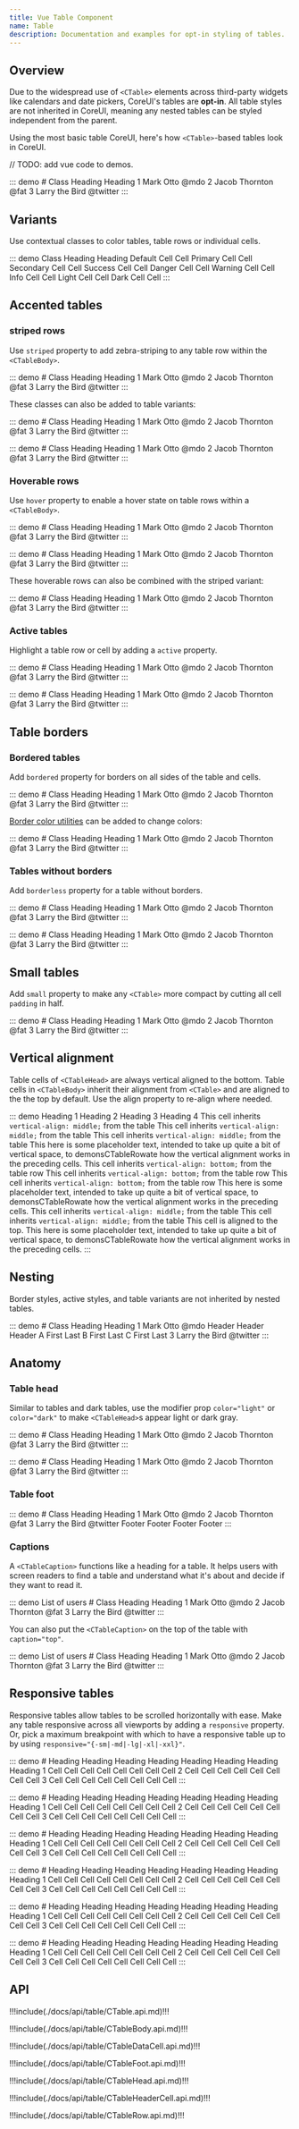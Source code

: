 ```yaml
---
title: Vue Table Component
name: Table
description: Documentation and examples for opt-in styling of tables.
---
```


## Overview

Due to the widespread use of `<CTable>` elements across third-party widgets like calendars and date pickers, CoreUI's tables are **opt-in**. All table styles are not inherited in CoreUI, meaning any nested tables can be styled independent from the parent.

Using the most basic table CoreUI, here's how `<CTable>`-based tables look in CoreUI.

// TODO: add vue code to demos.

::: demo
<CTable>
  <CTableHead>
    <CTableRow>
      <CTableHeaderCell scope="col">#</CTableHeaderCell>
      <CTableHeaderCell scope="col">Class</CTableHeaderCell>
      <CTableHeaderCell scope="col">Heading</CTableHeaderCell>
      <CTableHeaderCell scope="col">Heading</CTableHeaderCell>
    </CTableRow>
  </CTableHead>
  <CTableBody>
    <CTableRow>
      <CTableHeaderCell scope="row">1</CTableHeaderCell>
      <CTableDataCell>Mark</CTableDataCell>
      <CTableDataCell>Otto</CTableDataCell>
      <CTableDataCell>@mdo</CTableDataCell>
    </CTableRow>
    <CTableRow>
      <CTableHeaderCell scope="row">2</CTableHeaderCell>
      <CTableDataCell>Jacob</CTableDataCell>
      <CTableDataCell>Thornton</CTableDataCell>
      <CTableDataCell>@fat</CTableDataCell>
    </CTableRow>
    <CTableRow>
      <CTableHeaderCell scope="row">3</CTableHeaderCell>
      <CTableDataCell colspan="2">Larry the Bird</CTableDataCell>
      <CTableDataCell>@twitter</CTableDataCell>
    </CTableRow>
  </CTableBody>
</CTable>
:::

## Variants

Use contextual classes to color tables, table rows or individual cells.

::: demo
<CTable>
  <CTableHead>
    <CTableRow>
      <CTableHeaderCell scope="col">Class</CTableHeaderCell>
      <CTableHeaderCell scope="col">Heading</CTableHeaderCell>
      <CTableHeaderCell scope="col">Heading</CTableHeaderCell>
    </CTableRow>
  </CTableHead>
  <CTableBody>
    <CTableRow>
      <CTableHeaderCell scope="row">Default</CTableHeaderCell>
      <CTableDataCell>Cell</CTableDataCell>
      <CTableDataCell>Cell</CTableDataCell>
    </CTableRow>
    <CTableRow color="primary">
      <CTableHeaderCell scope="row">Primary</CTableHeaderCell>
      <CTableDataCell>Cell</CTableDataCell>
      <CTableDataCell>Cell</CTableDataCell>
    </CTableRow>
    <CTableRow color="secondary">
      <CTableHeaderCell scope="row">Secondary</CTableHeaderCell>
      <CTableDataCell>Cell</CTableDataCell>
      <CTableDataCell>Cell</CTableDataCell>
    </CTableRow>
    <CTableRow color="success">
      <CTableHeaderCell scope="row">Success</CTableHeaderCell>
      <CTableDataCell>Cell</CTableDataCell>
      <CTableDataCell>Cell</CTableDataCell>
    </CTableRow>
    <CTableRow color="danger">
      <CTableHeaderCell scope="row">Danger</CTableHeaderCell>
      <CTableDataCell>Cell</CTableDataCell>
      <CTableDataCell>Cell</CTableDataCell>
    </CTableRow>
    <CTableRow color="warning">
      <CTableHeaderCell scope="row">Warning</CTableHeaderCell>
      <CTableDataCell>Cell</CTableDataCell>
      <CTableDataCell>Cell</CTableDataCell>
    </CTableRow>
    <CTableRow color="info">
      <CTableHeaderCell scope="row">Info</CTableHeaderCell>
      <CTableDataCell>Cell</CTableDataCell>
      <CTableDataCell>Cell</CTableDataCell>
    </CTableRow>
    <CTableRow color="light">
      <CTableHeaderCell scope="row">Light</CTableHeaderCell>
      <CTableDataCell>Cell</CTableDataCell>
      <CTableDataCell>Cell</CTableDataCell>
    </CTableRow>
    <CTableRow color="dark">
      <CTableHeaderCell scope="row">Dark</CTableHeaderCell>
      <CTableDataCell>Cell</CTableDataCell>
      <CTableDataCell>Cell</CTableDataCell>
    </CTableRow>
  </CTableBody>
</CTable>
:::

## Accented tables

### striped rows

Use `striped` property to add zebra-striping to any table row within the `<CTableBody>`.

::: demo
<CTable striped>
  <CTableHead>
    <CTableRow>
      <CTableHeaderCell scope="col">#</CTableHeaderCell>
      <CTableHeaderCell scope="col">Class</CTableHeaderCell>
      <CTableHeaderCell scope="col">Heading</CTableHeaderCell>
      <CTableHeaderCell scope="col">Heading</CTableHeaderCell>
    </CTableRow>
  </CTableHead>
  <CTableBody>
    <CTableRow>
      <CTableHeaderCell scope="row">1</CTableHeaderCell>
      <CTableDataCell>Mark</CTableDataCell>
      <CTableDataCell>Otto</CTableDataCell>
      <CTableDataCell>@mdo</CTableDataCell>
    </CTableRow>
    <CTableRow>
      <CTableHeaderCell scope="row">2</CTableHeaderCell>
      <CTableDataCell>Jacob</CTableDataCell>
      <CTableDataCell>Thornton</CTableDataCell>
      <CTableDataCell>@fat</CTableDataCell>
    </CTableRow>
    <CTableRow>
      <CTableHeaderCell scope="row">3</CTableHeaderCell>
      <CTableDataCell colspan="2">Larry the Bird</CTableDataCell>
      <CTableDataCell>@twitter</CTableDataCell>
    </CTableRow>
  </CTableBody>
</CTable>
:::

These classes can also be added to table variants:

::: demo
<CTable color="dark" striped>
  <CTableHead>
    <CTableRow>
      <CTableHeaderCell scope="col">#</CTableHeaderCell>
      <CTableHeaderCell scope="col">Class</CTableHeaderCell>
      <CTableHeaderCell scope="col">Heading</CTableHeaderCell>
      <CTableHeaderCell scope="col">Heading</CTableHeaderCell>
    </CTableRow>
  </CTableHead>
  <CTableBody>
    <CTableRow>
      <CTableHeaderCell scope="row">1</CTableHeaderCell>
      <CTableDataCell>Mark</CTableDataCell>
      <CTableDataCell>Otto</CTableDataCell>
      <CTableDataCell>@mdo</CTableDataCell>
    </CTableRow>
    <CTableRow>
      <CTableHeaderCell scope="row">2</CTableHeaderCell>
      <CTableDataCell>Jacob</CTableDataCell>
      <CTableDataCell>Thornton</CTableDataCell>
      <CTableDataCell>@fat</CTableDataCell>
    </CTableRow>
    <CTableRow>
      <CTableHeaderCell scope="row">3</CTableHeaderCell>
      <CTableDataCell colspan="2">Larry the Bird</CTableDataCell>
      <CTableDataCell>@twitter</CTableDataCell>
    </CTableRow>
  </CTableBody>
</CTable>
:::

::: demo
<CTable color="success" striped>
  <CTableHead>
    <CTableRow>
      <CTableHeaderCell scope="col">#</CTableHeaderCell>
      <CTableHeaderCell scope="col">Class</CTableHeaderCell>
      <CTableHeaderCell scope="col">Heading</CTableHeaderCell>
      <CTableHeaderCell scope="col">Heading</CTableHeaderCell>
    </CTableRow>
  </CTableHead>
  <CTableBody>
    <CTableRow>
      <CTableHeaderCell scope="row">1</CTableHeaderCell>
      <CTableDataCell>Mark</CTableDataCell>
      <CTableDataCell>Otto</CTableDataCell>
      <CTableDataCell>@mdo</CTableDataCell>
    </CTableRow>
    <CTableRow>
      <CTableHeaderCell scope="row">2</CTableHeaderCell>
      <CTableDataCell>Jacob</CTableDataCell>
      <CTableDataCell>Thornton</CTableDataCell>
      <CTableDataCell>@fat</CTableDataCell>
    </CTableRow>
    <CTableRow>
      <CTableHeaderCell scope="row">3</CTableHeaderCell>
      <CTableDataCell colspan="2">Larry the Bird</CTableDataCell>
      <CTableDataCell>@twitter</CTableDataCell>
    </CTableRow>
  </CTableBody>
</CTable>
:::

### Hoverable rows

Use `hover` property to enable a hover state on table rows within a `<CTableBody>`.

::: demo
<CTable hover>
  <CTableHead>
    <CTableRow>
      <CTableHeaderCell scope="col">#</CTableHeaderCell>
      <CTableHeaderCell scope="col">Class</CTableHeaderCell>
      <CTableHeaderCell scope="col">Heading</CTableHeaderCell>
      <CTableHeaderCell scope="col">Heading</CTableHeaderCell>
    </CTableRow>
  </CTableHead>
  <CTableBody>
    <CTableRow>
      <CTableHeaderCell scope="row">1</CTableHeaderCell>
      <CTableDataCell>Mark</CTableDataCell>
      <CTableDataCell>Otto</CTableDataCell>
      <CTableDataCell>@mdo</CTableDataCell>
    </CTableRow>
    <CTableRow>
      <CTableHeaderCell scope="row">2</CTableHeaderCell>
      <CTableDataCell>Jacob</CTableDataCell>
      <CTableDataCell>Thornton</CTableDataCell>
      <CTableDataCell>@fat</CTableDataCell>
    </CTableRow>
    <CTableRow>
      <CTableHeaderCell scope="row">3</CTableHeaderCell>
      <CTableDataCell colspan="2">Larry the Bird</CTableDataCell>
      <CTableDataCell>@twitter</CTableDataCell>
    </CTableRow>
  </CTableBody>
</CTable>
:::

::: demo
<CTable color="dark" hover>
  <CTableHead>
    <CTableRow>
      <CTableHeaderCell scope="col">#</CTableHeaderCell>
      <CTableHeaderCell scope="col">Class</CTableHeaderCell>
      <CTableHeaderCell scope="col">Heading</CTableHeaderCell>
      <CTableHeaderCell scope="col">Heading</CTableHeaderCell>
    </CTableRow>
  </CTableHead>
  <CTableBody>
    <CTableRow>
      <CTableHeaderCell scope="row">1</CTableHeaderCell>
      <CTableDataCell>Mark</CTableDataCell>
      <CTableDataCell>Otto</CTableDataCell>
      <CTableDataCell>@mdo</CTableDataCell>
    </CTableRow>
    <CTableRow>
      <CTableHeaderCell scope="row">2</CTableHeaderCell>
      <CTableDataCell>Jacob</CTableDataCell>
      <CTableDataCell>Thornton</CTableDataCell>
      <CTableDataCell>@fat</CTableDataCell>
    </CTableRow>
    <CTableRow>
      <CTableHeaderCell scope="row">3</CTableHeaderCell>
      <CTableDataCell colspan="2">Larry the Bird</CTableDataCell>
      <CTableDataCell>@twitter</CTableDataCell>
    </CTableRow>
  </CTableBody>
</CTable>
:::

These hoverable rows can also be combined with the striped variant:

::: demo
<CTable striped hover>
  <CTableHead>
    <CTableRow>
      <CTableHeaderCell scope="col">#</CTableHeaderCell>
      <CTableHeaderCell scope="col">Class</CTableHeaderCell>
      <CTableHeaderCell scope="col">Heading</CTableHeaderCell>
      <CTableHeaderCell scope="col">Heading</CTableHeaderCell>
    </CTableRow>
  </CTableHead>
  <CTableBody>
    <CTableRow>
      <CTableHeaderCell scope="row">1</CTableHeaderCell>
      <CTableDataCell>Mark</CTableDataCell>
      <CTableDataCell>Otto</CTableDataCell>
      <CTableDataCell>@mdo</CTableDataCell>
    </CTableRow>
    <CTableRow>
      <CTableHeaderCell scope="row">2</CTableHeaderCell>
      <CTableDataCell>Jacob</CTableDataCell>
      <CTableDataCell>Thornton</CTableDataCell>
      <CTableDataCell>@fat</CTableDataCell>
    </CTableRow>
    <CTableRow>
      <CTableHeaderCell scope="row">3</CTableHeaderCell>
      <CTableDataCell colspan="2">Larry the Bird</CTableDataCell>
      <CTableDataCell>@twitter</CTableDataCell>
    </CTableRow>
  </CTableBody>
</CTable>
:::

### Active tables

Highlight a table row or cell by adding a `active` property.

::: demo
<CTable>
  <CTableHead>
    <CTableRow>
      <CTableHeaderCell scope="col">#</CTableHeaderCell>
      <CTableHeaderCell scope="col">Class</CTableHeaderCell>
      <CTableHeaderCell scope="col">Heading</CTableHeaderCell>
      <CTableHeaderCell scope="col">Heading</CTableHeaderCell>
    </CTableRow>
  </CTableHead>
  <CTableBody>
    <CTableRow active>
      <CTableHeaderCell scope="row">1</CTableHeaderCell>
      <CTableDataCell>Mark</CTableDataCell>
      <CTableDataCell>Otto</CTableDataCell>
      <CTableDataCell>@mdo</CTableDataCell>
    </CTableRow>
    <CTableRow>
      <CTableHeaderCell scope="row">2</CTableHeaderCell>
      <CTableDataCell>Jacob</CTableDataCell>
      <CTableDataCell>Thornton</CTableDataCell>
      <CTableDataCell>@fat</CTableDataCell>
    </CTableRow>
    <CTableRow>
      <CTableHeaderCell scope="row">3</CTableHeaderCell>
      <CTableDataCell colspan="2" active>Larry the Bird</CTableDataCell>
      <CTableDataCell>@twitter</CTableDataCell>
    </CTableRow>
  </CTableBody>
</CTable>
:::

::: demo
<CTable color="dark">
  <CTableHead>
    <CTableRow>
      <CTableHeaderCell scope="col">#</CTableHeaderCell>
      <CTableHeaderCell scope="col">Class</CTableHeaderCell>
      <CTableHeaderCell scope="col">Heading</CTableHeaderCell>
      <CTableHeaderCell scope="col">Heading</CTableHeaderCell>
    </CTableRow>
  </CTableHead>
  <CTableBody>
    <CTableRow active>
      <CTableHeaderCell scope="row">1</CTableHeaderCell>
      <CTableDataCell>Mark</CTableDataCell>
      <CTableDataCell>Otto</CTableDataCell>
      <CTableDataCell>@mdo</CTableDataCell>
    </CTableRow>
    <CTableRow>
      <CTableHeaderCell scope="row">2</CTableHeaderCell>
      <CTableDataCell>Jacob</CTableDataCell>
      <CTableDataCell>Thornton</CTableDataCell>
      <CTableDataCell>@fat</CTableDataCell>
    </CTableRow>
    <CTableRow>
      <CTableHeaderCell scope="row">3</CTableHeaderCell>
      <CTableDataCell colspan="2" active>Larry the Bird</CTableDataCell>
      <CTableDataCell>@twitter</CTableDataCell>
    </CTableRow>
  </CTableBody>
</CTable>
:::

## Table borders

### Bordered tables

Add `bordered` property for borders on all sides of the table and cells.

::: demo
<CTable bordered>
  <CTableHead>
    <CTableRow>
      <CTableHeaderCell scope="col">#</CTableHeaderCell>
      <CTableHeaderCell scope="col">Class</CTableHeaderCell>
      <CTableHeaderCell scope="col">Heading</CTableHeaderCell>
      <CTableHeaderCell scope="col">Heading</CTableHeaderCell>
    </CTableRow>
  </CTableHead>
  <CTableBody>
    <CTableRow>
      <CTableHeaderCell scope="row">1</CTableHeaderCell>
      <CTableDataCell>Mark</CTableDataCell>
      <CTableDataCell>Otto</CTableDataCell>
      <CTableDataCell>@mdo</CTableDataCell>
    </CTableRow>
    <CTableRow>
      <CTableHeaderCell scope="row">2</CTableHeaderCell>
      <CTableDataCell>Jacob</CTableDataCell>
      <CTableDataCell>Thornton</CTableDataCell>
      <CTableDataCell>@fat</CTableDataCell>
    </CTableRow>
    <CTableRow>
      <CTableHeaderCell scope="row">3</CTableHeaderCell>
      <CTableDataCell colspan="2">Larry the Bird</CTableDataCell>
      <CTableDataCell>@twitter</CTableDataCell>
    </CTableRow>
  </CTableBody>
</CTable>
:::

[Border color utilities](https://coreui.io/docs/4.0/utilities/borders#border-color) can be added to change colors:

::: demo
<CTable bordered borderColor="primary">
  <CTableHead>
    <CTableRow>
      <CTableHeaderCell scope="col">#</CTableHeaderCell>
      <CTableHeaderCell scope="col">Class</CTableHeaderCell>
      <CTableHeaderCell scope="col">Heading</CTableHeaderCell>
      <CTableHeaderCell scope="col">Heading</CTableHeaderCell>
    </CTableRow>
  </CTableHead>
  <CTableBody>
    <CTableRow>
      <CTableHeaderCell scope="row">1</CTableHeaderCell>
      <CTableDataCell>Mark</CTableDataCell>
      <CTableDataCell>Otto</CTableDataCell>
      <CTableDataCell>@mdo</CTableDataCell>
    </CTableRow>
    <CTableRow>
      <CTableHeaderCell scope="row">2</CTableHeaderCell>
      <CTableDataCell>Jacob</CTableDataCell>
      <CTableDataCell>Thornton</CTableDataCell>
      <CTableDataCell>@fat</CTableDataCell>
    </CTableRow>
    <CTableRow>
      <CTableHeaderCell scope="row">3</CTableHeaderCell>
      <CTableDataCell colspan="2">Larry the Bird</CTableDataCell>
      <CTableDataCell>@twitter</CTableDataCell>
    </CTableRow>
  </CTableBody>
</CTable>
:::

### Tables without borders

Add `borderless` property for a table without borders.

::: demo
<CTable borderless>
  <CTableHead>
    <CTableRow>
      <CTableHeaderCell scope="col">#</CTableHeaderCell>
      <CTableHeaderCell scope="col">Class</CTableHeaderCell>
      <CTableHeaderCell scope="col">Heading</CTableHeaderCell>
      <CTableHeaderCell scope="col">Heading</CTableHeaderCell>
    </CTableRow>
  </CTableHead>
  <CTableBody>
    <CTableRow>
      <CTableHeaderCell scope="row">1</CTableHeaderCell>
      <CTableDataCell>Mark</CTableDataCell>
      <CTableDataCell>Otto</CTableDataCell>
      <CTableDataCell>@mdo</CTableDataCell>
    </CTableRow>
    <CTableRow>
      <CTableHeaderCell scope="row">2</CTableHeaderCell>
      <CTableDataCell>Jacob</CTableDataCell>
      <CTableDataCell>Thornton</CTableDataCell>
      <CTableDataCell>@fat</CTableDataCell>
    </CTableRow>
    <CTableRow>
      <CTableHeaderCell scope="row">3</CTableHeaderCell>
      <CTableDataCell colspan="2">Larry the Bird</CTableDataCell>
      <CTableDataCell>@twitter</CTableDataCell>
    </CTableRow>
  </CTableBody>
</CTable>
:::

::: demo
<CTable color="dark" borderless>
  <CTableHead>
    <CTableRow>
      <CTableHeaderCell scope="col">#</CTableHeaderCell>
      <CTableHeaderCell scope="col">Class</CTableHeaderCell>
      <CTableHeaderCell scope="col">Heading</CTableHeaderCell>
      <CTableHeaderCell scope="col">Heading</CTableHeaderCell>
    </CTableRow>
  </CTableHead>
  <CTableBody>
    <CTableRow>
      <CTableHeaderCell scope="row">1</CTableHeaderCell>
      <CTableDataCell>Mark</CTableDataCell>
      <CTableDataCell>Otto</CTableDataCell>
      <CTableDataCell>@mdo</CTableDataCell>
    </CTableRow>
    <CTableRow>
      <CTableHeaderCell scope="row">2</CTableHeaderCell>
      <CTableDataCell>Jacob</CTableDataCell>
      <CTableDataCell>Thornton</CTableDataCell>
      <CTableDataCell>@fat</CTableDataCell>
    </CTableRow>
    <CTableRow>
      <CTableHeaderCell scope="row">3</CTableHeaderCell>
      <CTableDataCell colspan="2">Larry the Bird</CTableDataCell>
      <CTableDataCell>@twitter</CTableDataCell>
    </CTableRow>
  </CTableBody>
</CTable>
:::

## Small tables

Add `small` property to make any `<CTable>` more compact by cutting all cell `padding` in half.

::: demo
<CTable small>
  <CTableHead>
    <CTableRow>
      <CTableHeaderCell scope="col">#</CTableHeaderCell>
      <CTableHeaderCell scope="col">Class</CTableHeaderCell>
      <CTableHeaderCell scope="col">Heading</CTableHeaderCell>
      <CTableHeaderCell scope="col">Heading</CTableHeaderCell>
    </CTableRow>
  </CTableHead>
  <CTableBody>
    <CTableRow>
      <CTableHeaderCell scope="row">1</CTableHeaderCell>
      <CTableDataCell>Mark</CTableDataCell>
      <CTableDataCell>Otto</CTableDataCell>
      <CTableDataCell>@mdo</CTableDataCell>
    </CTableRow>
    <CTableRow>
      <CTableHeaderCell scope="row">2</CTableHeaderCell>
      <CTableDataCell>Jacob</CTableDataCell>
      <CTableDataCell>Thornton</CTableDataCell>
      <CTableDataCell>@fat</CTableDataCell>
    </CTableRow>
    <CTableRow>
      <CTableHeaderCell scope="row">3</CTableHeaderCell>
      <CTableDataCell colspan="2">Larry the Bird</CTableDataCell>
      <CTableDataCell>@twitter</CTableDataCell>
    </CTableRow>
  </CTableBody>
</CTable>
:::

## Vertical alignment

Table cells of `<CTableHead>` are always vertical aligned to the bottom. Table cells in `<CTableBody>` inherit their alignment from `<CTable>` and are aligned to the the top by default. Use the align property to re-align where needed.

::: demo
<CTable align="middle" reponsive>
  <CTableHead>
    <CTableRow>
      <CTableHeaderCell scope="col" class="w-25">Heading 1</CTableHeaderCell>
      <CTableHeaderCell scope="col" class="w-25">Heading 2</CTableHeaderCell>
      <CTableHeaderCell scope="col" class="w-25">Heading 3</CTableHeaderCell>
      <CTableHeaderCell scope="col" class="w-25">Heading 4</CTableHeaderCell>
    </CTableRow>
  </CTableHead>
  <CTableBody>
    <CTableRow>
      <CTableDataCell>This cell inherits <code>vertical-align: middle;</code> from the table</CTableDataCell>
      <CTableDataCell>This cell inherits <code>vertical-align: middle;</code> from the table</CTableDataCell>
      <CTableDataCell>This cell inherits <code>vertical-align: middle;</code> from the table</CTableDataCell>
      <CTableDataCell>This here is some placeholder text, intended to take up quite a bit of vertical space, to demonsCTableRowate how the vertical alignment works in the preceding cells.</CTableDataCell>
    </CTableRow>
    <CTableRow align="bottom">
      <CTableDataCell>This cell inherits <code>vertical-align: bottom;</code> from the table row</CTableDataCell>
      <CTableDataCell>This cell inherits <code>vertical-align: bottom;</code> from the table row</CTableDataCell>
      <CTableDataCell>This cell inherits <code>vertical-align: bottom;</code> from the table row</CTableDataCell>
      <CTableDataCell>This here is some placeholder text, intended to take up quite a bit of vertical space, to demonsCTableRowate how the vertical alignment works in the preceding cells.</CTableDataCell>
    </CTableRow>
    <CTableRow>
      <CTableDataCell>This cell inherits <code>vertical-align: middle;</code> from the table</CTableDataCell>
      <CTableDataCell>This cell inherits <code>vertical-align: middle;</code> from the table</CTableDataCell>
      <CTableDataCell align="top">This cell is aligned to the top.</CTableDataCell>
      <CTableDataCell>This here is some placeholder text, intended to take up quite a bit of vertical space, to demonsCTableRowate how the vertical alignment works in the preceding cells.</CTableDataCell>
    </CTableRow>
  </CTableBody>
</CTable> 
:::

## Nesting

Border styles, active styles, and table variants are not inherited by nested tables.

::: demo
<CTable striped>
  <CTableHead>
    <CTableRow>
      <CTableHeaderCell scope="col">#</CTableHeaderCell>
      <CTableHeaderCell scope="col">Class</CTableHeaderCell>
      <CTableHeaderCell scope="col">Heading</CTableHeaderCell>
      <CTableHeaderCell scope="col">Heading</CTableHeaderCell>
    </CTableRow>
  </CTableHead>
  <CTableBody>
    <CTableRow>
      <CTableHeaderCell scope="row">1</CTableHeaderCell>
      <CTableDataCell>Mark</CTableDataCell>
      <CTableDataCell>Otto</CTableDataCell>
      <CTableDataCell>@mdo</CTableDataCell>
    </CTableRow>
    <CTableRow>
      <CTableHeaderCell colspan="4">
        <CTable>
          <CTableHead>
            <CTableRow>
              <CTableHeaderCell scope="col">Header</CTableHeaderCell>
              <CTableHeaderCell scope="col">Header</CTableHeaderCell>
              <CTableHeaderCell scope="col">Header</CTableHeaderCell>
            </CTableRow>
          </CTableHead>
          <CTableBody>
            <CTableRow>
              <CTableHeaderCell scope="row">A</CTableHeaderCell>
              <CTableDataCell>First</CTableDataCell>
              <CTableDataCell>Last</CTableDataCell>
            </CTableRow>
            <CTableRow>
              <CTableHeaderCell scope="row">B</CTableHeaderCell>
              <CTableDataCell>First</CTableDataCell>
              <CTableDataCell>Last</CTableDataCell>
            </CTableRow>
            <CTableRow>
              <CTableHeaderCell scope="row">C</CTableHeaderCell>
              <CTableDataCell>First</CTableDataCell>
              <CTableDataCell>Last</CTableDataCell>
            </CTableRow>
          </CTableBody>
        </CTable>
      </CTableHeaderCell>
    </CTableRow>
    <CTableRow>
      <CTableHeaderCell scope="row">3</CTableHeaderCell>
      <CTableDataCell colspan="2">Larry the Bird</CTableDataCell>
      <CTableDataCell>@twitter</CTableDataCell>
    </CTableRow>
  </CTableBody>
</CTable>
:::

## Anatomy

### Table head

Similar to tables and dark tables, use the modifier prop `color="light"` or `color="dark"` to make `<CTableHead>`s appear light or dark gray.

::: demo
<CTable>
  <CTableHead color="light">
    <CTableRow>
      <CTableHeaderCell scope="col">#</CTableHeaderCell>
      <CTableHeaderCell scope="col">Class</CTableHeaderCell>
      <CTableHeaderCell scope="col">Heading</CTableHeaderCell>
      <CTableHeaderCell scope="col">Heading</CTableHeaderCell>
    </CTableRow>
  </CTableHead>
  <CTableBody>
    <CTableRow>
      <CTableHeaderCell scope="row">1</CTableHeaderCell>
      <CTableDataCell>Mark</CTableDataCell>
      <CTableDataCell>Otto</CTableDataCell>
      <CTableDataCell>@mdo</CTableDataCell>
    </CTableRow>
    <CTableRow>
      <CTableHeaderCell scope="row">2</CTableHeaderCell>
      <CTableDataCell>Jacob</CTableDataCell>
      <CTableDataCell>Thornton</CTableDataCell>
      <CTableDataCell>@fat</CTableDataCell>
    </CTableRow>
    <CTableRow>
      <CTableHeaderCell scope="row">3</CTableHeaderCell>
      <CTableDataCell>Larry</CTableDataCell>
      <CTableDataCell>the Bird</CTableDataCell>
      <CTableDataCell>@twitter</CTableDataCell>
    </CTableRow>
  </CTableBody>
</CTable>
:::

::: demo
<CTable>
  <CTableHead color="dark">
    <CTableRow>
      <CTableHeaderCell scope="col">#</CTableHeaderCell>
      <CTableHeaderCell scope="col">Class</CTableHeaderCell>
      <CTableHeaderCell scope="col">Heading</CTableHeaderCell>
      <CTableHeaderCell scope="col">Heading</CTableHeaderCell>
    </CTableRow>
  </CTableHead>
  <CTableBody>
    <CTableRow>
      <CTableHeaderCell scope="row">1</CTableHeaderCell>
      <CTableDataCell>Mark</CTableDataCell>
      <CTableDataCell>Otto</CTableDataCell>
      <CTableDataCell>@mdo</CTableDataCell>
    </CTableRow>
    <CTableRow>
      <CTableHeaderCell scope="row">2</CTableHeaderCell>
      <CTableDataCell>Jacob</CTableDataCell>
      <CTableDataCell>Thornton</CTableDataCell>
      <CTableDataCell>@fat</CTableDataCell>
    </CTableRow>
    <CTableRow>
      <CTableHeaderCell scope="row">3</CTableHeaderCell>
      <CTableDataCell colspan="2">Larry the Bird</CTableDataCell>
      <CTableDataCell>@twitter</CTableDataCell>
    </CTableRow>
  </CTableBody>
</CTable>
:::

### Table foot

::: demo
<CTable>
  <CTableHead color="light">
    <CTableRow>
      <CTableHeaderCell scope="col">#</CTableHeaderCell>
      <CTableHeaderCell scope="col">Class</CTableHeaderCell>
      <CTableHeaderCell scope="col">Heading</CTableHeaderCell>
      <CTableHeaderCell scope="col">Heading</CTableHeaderCell>
    </CTableRow>
  </CTableHead>
  <CTableBody>
    <CTableRow>
      <CTableHeaderCell scope="row">1</CTableHeaderCell>
      <CTableDataCell>Mark</CTableDataCell>
      <CTableDataCell>Otto</CTableDataCell>
      <CTableDataCell>@mdo</CTableDataCell>
    </CTableRow>
    <CTableRow>
      <CTableHeaderCell scope="row">2</CTableHeaderCell>
      <CTableDataCell>Jacob</CTableDataCell>
      <CTableDataCell>Thornton</CTableDataCell>
      <CTableDataCell>@fat</CTableDataCell>
    </CTableRow>
    <CTableRow>
      <CTableHeaderCell scope="row">3</CTableHeaderCell>
      <CTableDataCell colspan="2">Larry the Bird</CTableDataCell>
      <CTableDataCell>@twitter</CTableDataCell>
    </CTableRow>
  </CTableBody>
  <CTableHead>
    <CTableRow>
      <CTableDataCell>Footer</CTableDataCell>
      <CTableDataCell>Footer</CTableDataCell>
      <CTableDataCell>Footer</CTableDataCell>
      <CTableDataCell>Footer</CTableDataCell>
    </CTableRow>
  </CTableHead>
</CTable>
:::

### Captions

A `<CTableCaption>` functions like a heading for a table. It helps users with screen readers to find a table and understand what it's about and decide if they want to read it.

::: demo
<CTable>
  <CTableCaption>List of users</CTableCaption>
  <CTableHead>
    <CTableRow>
      <CTableHeaderCell scope="col">#</CTableHeaderCell>
      <CTableHeaderCell scope="col">Class</CTableHeaderCell>
      <CTableHeaderCell scope="col">Heading</CTableHeaderCell>
      <CTableHeaderCell scope="col">Heading</CTableHeaderCell>
    </CTableRow>
  </CTableHead>
  <CTableBody>
    <CTableRow>
      <CTableHeaderCell scope="row">1</CTableHeaderCell>
      <CTableDataCell>Mark</CTableDataCell>
      <CTableDataCell>Otto</CTableDataCell>
      <CTableDataCell>@mdo</CTableDataCell>
    </CTableRow>
    <CTableRow>
      <CTableHeaderCell scope="row">2</CTableHeaderCell>
      <CTableDataCell>Jacob</CTableDataCell>
      <CTableDataCell>Thornton</CTableDataCell>
      <CTableDataCell>@fat</CTableDataCell>
    </CTableRow>
    <CTableRow>
      <CTableHeaderCell scope="row">3</CTableHeaderCell>
      <CTableDataCell>Larry</CTableDataCell>
      <CTableDataCell>the Bird</CTableDataCell>
      <CTableDataCell>@twitter</CTableDataCell>
    </CTableRow>
  </CTableBody>
</CTable>
:::

You can also put the `<CTableCaption>` on the top of the table with `caption="top"`.

::: demo
<CTable caption="top">
  <CTableCaption>List of users</CTableCaption>
  <CTableHead>
    <CTableRow>
      <CTableHeaderCell scope="col">#</CTableHeaderCell>
      <CTableHeaderCell scope="col">Class</CTableHeaderCell>
      <CTableHeaderCell scope="col">Heading</CTableHeaderCell>
      <CTableHeaderCell scope="col">Heading</CTableHeaderCell>
    </CTableRow>
  </CTableHead>
  <CTableBody>
    <CTableRow>
      <CTableHeaderCell scope="row">1</CTableHeaderCell>
      <CTableDataCell>Mark</CTableDataCell>
      <CTableDataCell>Otto</CTableDataCell>
      <CTableDataCell>@mdo</CTableDataCell>
    </CTableRow>
    <CTableRow>
      <CTableHeaderCell scope="row">2</CTableHeaderCell>
      <CTableDataCell>Jacob</CTableDataCell>
      <CTableDataCell>Thornton</CTableDataCell>
      <CTableDataCell>@fat</CTableDataCell>
    </CTableRow>
    <CTableRow>
      <CTableHeaderCell scope="row">3</CTableHeaderCell>
      <CTableDataCell>Larry</CTableDataCell>
      <CTableDataCell>the Bird</CTableDataCell>
      <CTableDataCell>@twitter</CTableDataCell>
    </CTableRow>
  </CTableBody>
</CTable>
:::

## Responsive tables

Responsive tables allow tables to be scrolled horizontally with ease. Make any table responsive across all viewports by adding a `responsive` property. Or, pick a maximum breakpoint with which to have a responsive table up to by using `responsive="{-sm|-md|-lg|-xl|-xxl}"`.

::: demo
<CTable responsive>
  <CTableHead>
    <CTableRow>
      <CTableHeaderCell scope="col">#</CTableHeaderCell>
      <CTableHeaderCell scope="col">Heading</CTableHeaderCell>
      <CTableHeaderCell scope="col">Heading</CTableHeaderCell>
      <CTableHeaderCell scope="col">Heading</CTableHeaderCell>
      <CTableHeaderCell scope="col">Heading</CTableHeaderCell>
      <CTableHeaderCell scope="col">Heading</CTableHeaderCell>
      <CTableHeaderCell scope="col">Heading</CTableHeaderCell>
      <CTableHeaderCell scope="col">Heading</CTableHeaderCell>
      <CTableHeaderCell scope="col">Heading</CTableHeaderCell>
    </CTableRow>
  </CTableHead>
  <CTableBody>
    <CTableRow>
      <CTableHeaderCell scope="row">1</CTableHeaderCell>
      <CTableDataCell>Cell</CTableDataCell>
      <CTableDataCell>Cell</CTableDataCell>
      <CTableDataCell>Cell</CTableDataCell>
      <CTableDataCell>Cell</CTableDataCell>
      <CTableDataCell>Cell</CTableDataCell>
      <CTableDataCell>Cell</CTableDataCell>
      <CTableDataCell>Cell</CTableDataCell>
      <CTableDataCell>Cell</CTableDataCell>
    </CTableRow>
    <CTableRow>
      <CTableHeaderCell scope="row">2</CTableHeaderCell>
      <CTableDataCell>Cell</CTableDataCell>
      <CTableDataCell>Cell</CTableDataCell>
      <CTableDataCell>Cell</CTableDataCell>
      <CTableDataCell>Cell</CTableDataCell>
      <CTableDataCell>Cell</CTableDataCell>
      <CTableDataCell>Cell</CTableDataCell>
      <CTableDataCell>Cell</CTableDataCell>
      <CTableDataCell>Cell</CTableDataCell>
    </CTableRow>
    <CTableRow>
      <CTableHeaderCell scope="row">3</CTableHeaderCell>
      <CTableDataCell>Cell</CTableDataCell>
      <CTableDataCell>Cell</CTableDataCell>
      <CTableDataCell>Cell</CTableDataCell>
      <CTableDataCell>Cell</CTableDataCell>
      <CTableDataCell>Cell</CTableDataCell>
      <CTableDataCell>Cell</CTableDataCell>
      <CTableDataCell>Cell</CTableDataCell>
      <CTableDataCell>Cell</CTableDataCell>
    </CTableRow>
  </CTableBody>
</CTable>
:::

::: demo
<CTable responsive="sm">
  <CTableHead>
    <CTableRow>
      <CTableHeaderCell scope="col">#</CTableHeaderCell>
      <CTableHeaderCell scope="col">Heading</CTableHeaderCell>
      <CTableHeaderCell scope="col">Heading</CTableHeaderCell>
      <CTableHeaderCell scope="col">Heading</CTableHeaderCell>
      <CTableHeaderCell scope="col">Heading</CTableHeaderCell>
      <CTableHeaderCell scope="col">Heading</CTableHeaderCell>
      <CTableHeaderCell scope="col">Heading</CTableHeaderCell>
      <CTableHeaderCell scope="col">Heading</CTableHeaderCell>
      <CTableHeaderCell scope="col">Heading</CTableHeaderCell>
    </CTableRow>
  </CTableHead>
  <CTableBody>
    <CTableRow>
      <CTableHeaderCell scope="row">1</CTableHeaderCell>
      <CTableDataCell>Cell</CTableDataCell>
      <CTableDataCell>Cell</CTableDataCell>
      <CTableDataCell>Cell</CTableDataCell>
      <CTableDataCell>Cell</CTableDataCell>
      <CTableDataCell>Cell</CTableDataCell>
      <CTableDataCell>Cell</CTableDataCell>
      <CTableDataCell>Cell</CTableDataCell>
      <CTableDataCell>Cell</CTableDataCell>
    </CTableRow>
    <CTableRow>
      <CTableHeaderCell scope="row">2</CTableHeaderCell>
      <CTableDataCell>Cell</CTableDataCell>
      <CTableDataCell>Cell</CTableDataCell>
      <CTableDataCell>Cell</CTableDataCell>
      <CTableDataCell>Cell</CTableDataCell>
      <CTableDataCell>Cell</CTableDataCell>
      <CTableDataCell>Cell</CTableDataCell>
      <CTableDataCell>Cell</CTableDataCell>
      <CTableDataCell>Cell</CTableDataCell>
    </CTableRow>
    <CTableRow>
      <CTableHeaderCell scope="row">3</CTableHeaderCell>
      <CTableDataCell>Cell</CTableDataCell>
      <CTableDataCell>Cell</CTableDataCell>
      <CTableDataCell>Cell</CTableDataCell>
      <CTableDataCell>Cell</CTableDataCell>
      <CTableDataCell>Cell</CTableDataCell>
      <CTableDataCell>Cell</CTableDataCell>
      <CTableDataCell>Cell</CTableDataCell>
      <CTableDataCell>Cell</CTableDataCell>
    </CTableRow>
  </CTableBody>
</CTable>
:::

::: demo
<CTable responsive="md">
  <CTableHead>
    <CTableRow>
      <CTableHeaderCell scope="col">#</CTableHeaderCell>
      <CTableHeaderCell scope="col">Heading</CTableHeaderCell>
      <CTableHeaderCell scope="col">Heading</CTableHeaderCell>
      <CTableHeaderCell scope="col">Heading</CTableHeaderCell>
      <CTableHeaderCell scope="col">Heading</CTableHeaderCell>
      <CTableHeaderCell scope="col">Heading</CTableHeaderCell>
      <CTableHeaderCell scope="col">Heading</CTableHeaderCell>
      <CTableHeaderCell scope="col">Heading</CTableHeaderCell>
      <CTableHeaderCell scope="col">Heading</CTableHeaderCell>
    </CTableRow>
  </CTableHead>
  <CTableBody>
    <CTableRow>
      <CTableHeaderCell scope="row">1</CTableHeaderCell>
      <CTableDataCell>Cell</CTableDataCell>
      <CTableDataCell>Cell</CTableDataCell>
      <CTableDataCell>Cell</CTableDataCell>
      <CTableDataCell>Cell</CTableDataCell>
      <CTableDataCell>Cell</CTableDataCell>
      <CTableDataCell>Cell</CTableDataCell>
      <CTableDataCell>Cell</CTableDataCell>
      <CTableDataCell>Cell</CTableDataCell>
    </CTableRow>
    <CTableRow>
      <CTableHeaderCell scope="row">2</CTableHeaderCell>
      <CTableDataCell>Cell</CTableDataCell>
      <CTableDataCell>Cell</CTableDataCell>
      <CTableDataCell>Cell</CTableDataCell>
      <CTableDataCell>Cell</CTableDataCell>
      <CTableDataCell>Cell</CTableDataCell>
      <CTableDataCell>Cell</CTableDataCell>
      <CTableDataCell>Cell</CTableDataCell>
      <CTableDataCell>Cell</CTableDataCell>
    </CTableRow>
    <CTableRow>
      <CTableHeaderCell scope="row">3</CTableHeaderCell>
      <CTableDataCell>Cell</CTableDataCell>
      <CTableDataCell>Cell</CTableDataCell>
      <CTableDataCell>Cell</CTableDataCell>
      <CTableDataCell>Cell</CTableDataCell>
      <CTableDataCell>Cell</CTableDataCell>
      <CTableDataCell>Cell</CTableDataCell>
      <CTableDataCell>Cell</CTableDataCell>
      <CTableDataCell>Cell</CTableDataCell>
    </CTableRow>
  </CTableBody>
</CTable>
:::

::: demo
<CTable responsive="lg">
  <CTableHead>
    <CTableRow>
      <CTableHeaderCell scope="col">#</CTableHeaderCell>
      <CTableHeaderCell scope="col">Heading</CTableHeaderCell>
      <CTableHeaderCell scope="col">Heading</CTableHeaderCell>
      <CTableHeaderCell scope="col">Heading</CTableHeaderCell>
      <CTableHeaderCell scope="col">Heading</CTableHeaderCell>
      <CTableHeaderCell scope="col">Heading</CTableHeaderCell>
      <CTableHeaderCell scope="col">Heading</CTableHeaderCell>
      <CTableHeaderCell scope="col">Heading</CTableHeaderCell>
      <CTableHeaderCell scope="col">Heading</CTableHeaderCell>
    </CTableRow>
  </CTableHead>
  <CTableBody>
    <CTableRow>
      <CTableHeaderCell scope="row">1</CTableHeaderCell>
      <CTableDataCell>Cell</CTableDataCell>
      <CTableDataCell>Cell</CTableDataCell>
      <CTableDataCell>Cell</CTableDataCell>
      <CTableDataCell>Cell</CTableDataCell>
      <CTableDataCell>Cell</CTableDataCell>
      <CTableDataCell>Cell</CTableDataCell>
      <CTableDataCell>Cell</CTableDataCell>
      <CTableDataCell>Cell</CTableDataCell>
    </CTableRow>
    <CTableRow>
      <CTableHeaderCell scope="row">2</CTableHeaderCell>
      <CTableDataCell>Cell</CTableDataCell>
      <CTableDataCell>Cell</CTableDataCell>
      <CTableDataCell>Cell</CTableDataCell>
      <CTableDataCell>Cell</CTableDataCell>
      <CTableDataCell>Cell</CTableDataCell>
      <CTableDataCell>Cell</CTableDataCell>
      <CTableDataCell>Cell</CTableDataCell>
      <CTableDataCell>Cell</CTableDataCell>
    </CTableRow>
    <CTableRow>
      <CTableHeaderCell scope="row">3</CTableHeaderCell>
      <CTableDataCell>Cell</CTableDataCell>
      <CTableDataCell>Cell</CTableDataCell>
      <CTableDataCell>Cell</CTableDataCell>
      <CTableDataCell>Cell</CTableDataCell>
      <CTableDataCell>Cell</CTableDataCell>
      <CTableDataCell>Cell</CTableDataCell>
      <CTableDataCell>Cell</CTableDataCell>
      <CTableDataCell>Cell</CTableDataCell>
    </CTableRow>
  </CTableBody>
</CTable>
:::

::: demo
<CTable responsive="xl">
  <CTableHead>
    <CTableRow>
      <CTableHeaderCell scope="col">#</CTableHeaderCell>
      <CTableHeaderCell scope="col">Heading</CTableHeaderCell>
      <CTableHeaderCell scope="col">Heading</CTableHeaderCell>
      <CTableHeaderCell scope="col">Heading</CTableHeaderCell>
      <CTableHeaderCell scope="col">Heading</CTableHeaderCell>
      <CTableHeaderCell scope="col">Heading</CTableHeaderCell>
      <CTableHeaderCell scope="col">Heading</CTableHeaderCell>
      <CTableHeaderCell scope="col">Heading</CTableHeaderCell>
      <CTableHeaderCell scope="col">Heading</CTableHeaderCell>
    </CTableRow>
  </CTableHead>
  <CTableBody>
    <CTableRow>
      <CTableHeaderCell scope="row">1</CTableHeaderCell>
      <CTableDataCell>Cell</CTableDataCell>
      <CTableDataCell>Cell</CTableDataCell>
      <CTableDataCell>Cell</CTableDataCell>
      <CTableDataCell>Cell</CTableDataCell>
      <CTableDataCell>Cell</CTableDataCell>
      <CTableDataCell>Cell</CTableDataCell>
      <CTableDataCell>Cell</CTableDataCell>
      <CTableDataCell>Cell</CTableDataCell>
    </CTableRow>
    <CTableRow>
      <CTableHeaderCell scope="row">2</CTableHeaderCell>
      <CTableDataCell>Cell</CTableDataCell>
      <CTableDataCell>Cell</CTableDataCell>
      <CTableDataCell>Cell</CTableDataCell>
      <CTableDataCell>Cell</CTableDataCell>
      <CTableDataCell>Cell</CTableDataCell>
      <CTableDataCell>Cell</CTableDataCell>
      <CTableDataCell>Cell</CTableDataCell>
      <CTableDataCell>Cell</CTableDataCell>
    </CTableRow>
    <CTableRow>
      <CTableHeaderCell scope="row">3</CTableHeaderCell>
      <CTableDataCell>Cell</CTableDataCell>
      <CTableDataCell>Cell</CTableDataCell>
      <CTableDataCell>Cell</CTableDataCell>
      <CTableDataCell>Cell</CTableDataCell>
      <CTableDataCell>Cell</CTableDataCell>
      <CTableDataCell>Cell</CTableDataCell>
      <CTableDataCell>Cell</CTableDataCell>
      <CTableDataCell>Cell</CTableDataCell>
    </CTableRow>
  </CTableBody>
</CTable>
:::

::: demo
<CTable responsive="xxl">
  <CTableHead>
    <CTableRow>
      <CTableHeaderCell scope="col">#</CTableHeaderCell>
      <CTableHeaderCell scope="col">Heading</CTableHeaderCell>
      <CTableHeaderCell scope="col">Heading</CTableHeaderCell>
      <CTableHeaderCell scope="col">Heading</CTableHeaderCell>
      <CTableHeaderCell scope="col">Heading</CTableHeaderCell>
      <CTableHeaderCell scope="col">Heading</CTableHeaderCell>
      <CTableHeaderCell scope="col">Heading</CTableHeaderCell>
      <CTableHeaderCell scope="col">Heading</CTableHeaderCell>
      <CTableHeaderCell scope="col">Heading</CTableHeaderCell>
    </CTableRow>
  </CTableHead>
  <CTableBody>
    <CTableRow>
      <CTableHeaderCell scope="row">1</CTableHeaderCell>
      <CTableDataCell>Cell</CTableDataCell>
      <CTableDataCell>Cell</CTableDataCell>
      <CTableDataCell>Cell</CTableDataCell>
      <CTableDataCell>Cell</CTableDataCell>
      <CTableDataCell>Cell</CTableDataCell>
      <CTableDataCell>Cell</CTableDataCell>
      <CTableDataCell>Cell</CTableDataCell>
      <CTableDataCell>Cell</CTableDataCell>
    </CTableRow>
    <CTableRow>
      <CTableHeaderCell scope="row">2</CTableHeaderCell>
      <CTableDataCell>Cell</CTableDataCell>
      <CTableDataCell>Cell</CTableDataCell>
      <CTableDataCell>Cell</CTableDataCell>
      <CTableDataCell>Cell</CTableDataCell>
      <CTableDataCell>Cell</CTableDataCell>
      <CTableDataCell>Cell</CTableDataCell>
      <CTableDataCell>Cell</CTableDataCell>
      <CTableDataCell>Cell</CTableDataCell>
    </CTableRow>
    <CTableRow>
      <CTableHeaderCell scope="row">3</CTableHeaderCell>
      <CTableDataCell>Cell</CTableDataCell>
      <CTableDataCell>Cell</CTableDataCell>
      <CTableDataCell>Cell</CTableDataCell>
      <CTableDataCell>Cell</CTableDataCell>
      <CTableDataCell>Cell</CTableDataCell>
      <CTableDataCell>Cell</CTableDataCell>
      <CTableDataCell>Cell</CTableDataCell>
      <CTableDataCell>Cell</CTableDataCell>
    </CTableRow>
  </CTableBody>
</CTable>
:::

## API

!!!include(./docs/api/table/CTable.api.md)!!!

!!!include(./docs/api/table/CTableBody.api.md)!!!

!!!include(./docs/api/table/CTableDataCell.api.md)!!!

!!!include(./docs/api/table/CTableFoot.api.md)!!!

!!!include(./docs/api/table/CTableHead.api.md)!!!

!!!include(./docs/api/table/CTableHeaderCell.api.md)!!!

!!!include(./docs/api/table/CTableRow.api.md)!!!